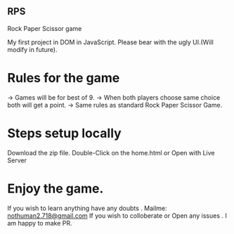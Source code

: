 ## RPS
Rock Paper Scissor game

My first project in DOM in JavaScript.
Please bear with the ugly UI.(Will modify in future).

# Rules for the game
-> Games will be for best of 9.
-> When both players choose same choice both will get a point.
-> Same rules as standard Rock Paper Scissor Game.

# Steps setup locally 
Download the zip file.
Double-Click on the home.html or Open with Live Server

# Enjoy the game.
If you wish to learn anything have any doubts .
Mailme: nothuman2.718@gmail.com
If you wish to colloberate or Open any issues . I am happy to make PR.

